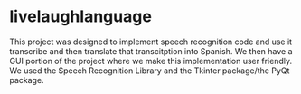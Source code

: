 # livelaughlanguage

This project was designed to implement speech recognition code and use it transcribe and then translate that transcitption into Spanish. We then have a GUI portion of the project where we make this implementation user friendly. We used the Speech Recognition Library and the Tkinter package/the PyQt package. 